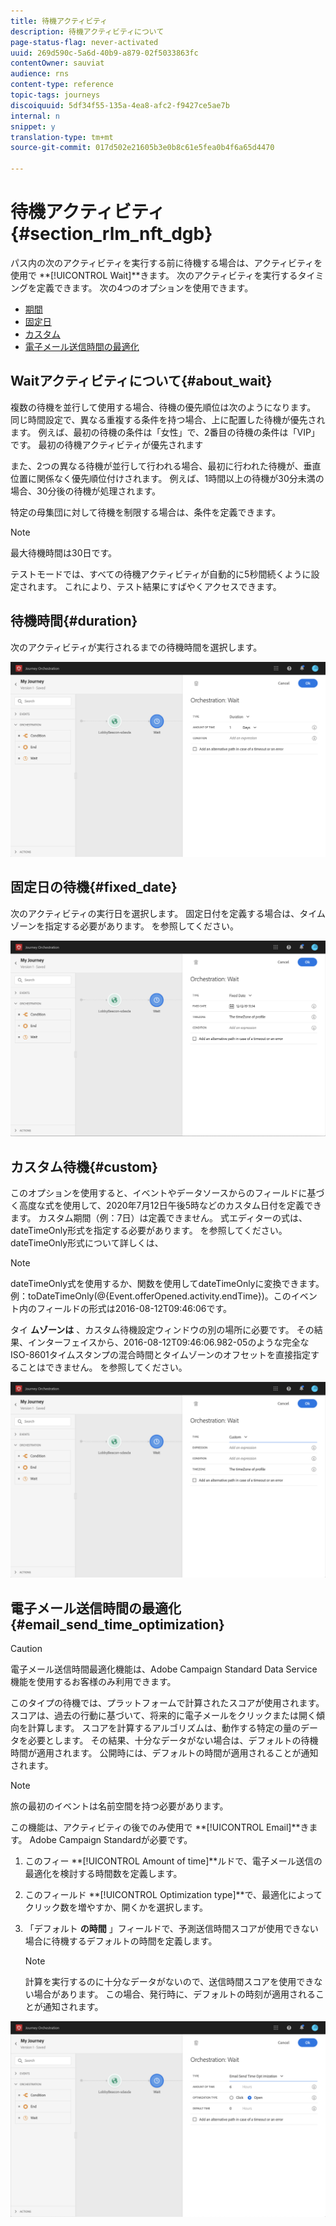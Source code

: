 ```yaml
---
title: 待機アクティビティ
description: 待機アクティビティについて
page-status-flag: never-activated
uuid: 269d590c-5a6d-40b9-a879-02f5033863fc
contentOwner: sauviat
audience: rns
content-type: reference
topic-tags: journeys
discoiquuid: 5df34f55-135a-4ea8-afc2-f9427ce5ae7b
internal: n
snippet: y
translation-type: tm+mt
source-git-commit: 017d502e21605b3e0b8c61e5fea0b4f6a65d4470

---
```



# 待機アクティビティ{#section_rlm_nft_dgb}

パス内の次のアクティビティを実行する前に待機する場合は、アクティビティを使用で **[!UICONTROL Wait]**きます。 次のアクティビティを実行するタイミングを定義できます。 次の4つのオプションを使用できます。

* [期間](#duration)
* [固定日](#fixed_date)
* [カスタム](#custom)
* [電子メール送信時間の最適化](#email_send_time_optimization)

## Waitアクティビティについて{#about_wait}

複数の待機を並行して使用する場合、待機の優先順位は次のようになります。 同じ時間設定で、異なる重複する条件を持つ場合、上に配置した待機が優先されます。 例えば、最初の待機の条件は「女性」で、2番目の待機の条件は「VIP」です。 最初の待機アクティビティが優先されます

また、2つの異なる待機が並行して行われる場合、最初に行われた待機が、垂直位置に関係なく優先順位付けされます。 例えば、1時間以上の待機が30分未満の場合、30分後の待機が処理されます。

特定の母集団に対して待機を制限する場合は、条件を定義できます。

>[!NOTE]
>
>最大待機時間は30日です。
>
>テストモードでは、すべての待機アクティビティが自動的に5秒間続くように設定されます。 これにより、テスト結果にすばやくアクセスできます。

## 待機時間{#duration}

次のアクティビティが実行されるまでの待機時間を選択します。

![](../assets/journey55.png)

## 固定日の待機{#fixed_date}

次のアクティビティの実行日を選択します。 固定日付を定義する場合は、タイムゾーンを指定する必要があります。 [](../building-journeys/timezone-management.md)を参照してください。

![](../assets/journey56.png)

## カスタム待機{#custom}

このオプションを使用すると、イベントやデータソースからのフィールドに基づく高度な式を使用して、2020年7月12日午後5時などのカスタム日付を定義できます。 カスタム期間（例：7日）は定義できません。 式エディターの式は、dateTimeOnly形式を指定する必要があります。 [](../expression/expressionadvanced.md)を参照してください。dateTimeOnly形式について詳しくは、 [](../expression/data-types.md)

>[!NOTE]
>
>dateTimeOnly式を使用するか、関数を使用してdateTimeOnlyに変換できます。 例：toDateTimeOnly(@{Event.offerOpened.activity.endTime})。このイベント内のフィールドの形式は2016-08-12T09:46:06です。
>
>タイ **ムゾーンは** 、カスタム待機設定ウィンドウの別の場所に必要です。 その結果、インターフェイスから、2016-08-12T09:46:06.982-05のような完全なISO-8601タイムスタンプの混合時間とタイムゾーンのオフセットを直接指定することはできません。 [](../building-journeys/timezone-management.md)を参照してください。

![](../assets/journey57.png)

## 電子メール送信時間の最適化{#email_send_time_optimization}

>[!CAUTION]
>
>電子メール送信時間最適化機能は、Adobe Campaign Standard Data Service機能を使用するお客様のみ利用できます。

このタイプの待機では、プラットフォームで計算されたスコアが使用されます。 スコアは、過去の行動に基づいて、将来的に電子メールをクリックまたは開く傾向を計算します。 スコアを計算するアルゴリズムは、動作する特定の量のデータを必要とします。 その結果、十分なデータがない場合は、デフォルトの待機時間が適用されます。 公開時には、デフォルトの時間が適用されることが通知されます。

>[!NOTE]
>
>旅の最初のイベントは名前空間を持つ必要があります。
>
>この機能は、アクティビティの後でのみ使用で **[!UICONTROL Email]**きます。 Adobe Campaign Standardが必要です。

1. このフィー **[!UICONTROL Amount of time]**ルドで、電子メール送信の最適化を検討する時間数を定義します。
1. このフィールド **[!UICONTROL Optimization type]**で、最適化によってクリック数を増やすか、開くかを選択します。
1. 「デフォルト **の時間** 」フィールドで、予測送信時間スコアが使用できない場合に待機するデフォルトの時間を定義します。

   >[!NOTE]
   >
   >計算を実行するのに十分なデータがないので、送信時間スコアを使用できない場合があります。 この場合、発行時に、デフォルトの時刻が適用されることが通知されます。

![](../assets/journey57bis.png)
